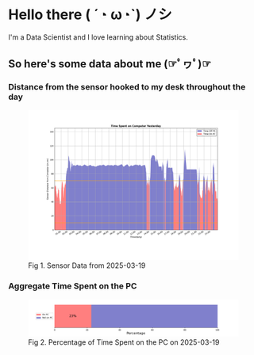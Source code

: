 
# Hello there ( ´◔ ω◔`) ノシ

I'm a Data Scientist and I love learning about Statistics.

## So here's some data about me (☞ﾟヮﾟ)☞


### Distance from the sensor hooked to my desk throughout the day
<figure>
  <picture>
    <source media="(prefers-color-scheme: dark)" srcset="Pi/readme/graphs/lineplot/dark-plot-2025-03-19.png">
    <source media="(prefers-color-scheme: light)" srcset="Pi/readme/graphs/lineplot/light-plot-2025-03-19.png">
    <img alt="Shows a black logo in light color mode and a white one in dark color mode." src="Pi/readme/graphs/lineplot/light-plot-2025-03-19.png">
  </picture>
  <figcaption>Fig 1. Sensor Data from 2025-03-19</figcaption>
</figure>



### Aggregate Time Spent on the PC
<figure>
  <picture>
    <source media="(prefers-color-scheme: dark)" srcset="Pi/readme/graphs/barplot/dark-plot-2025-03-19.png">
    <source media="(prefers-color-scheme: light)" srcset="Pi/readme/graphs/barplot/light-plot-2025-03-19.png">
    <img alt="Shows a black logo in light color mode and a white one in dark color mode." src="Pi/readme/graphs/barplot/light-plot-2025-03-19.png">
  </picture>
  <figcaption>Fig 2. Percentage of Time Spent on the PC on 2025-03-19</figcaption>
</figure>
